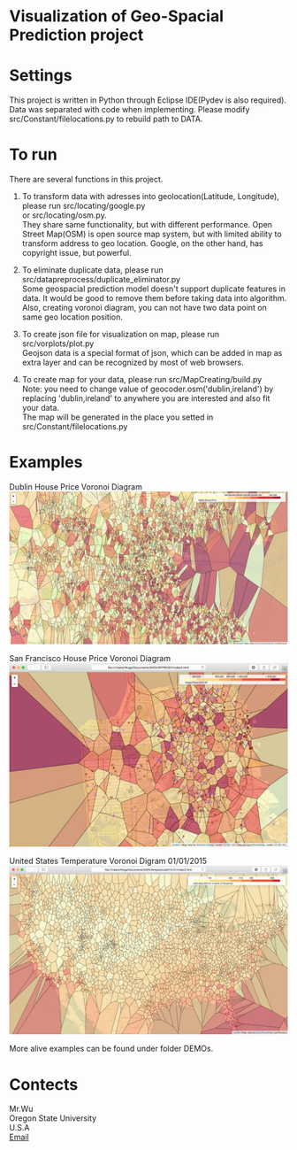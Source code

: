 # Visualization of Geo-Spacial Prediction project

Settings
===
This project is written in Python through Eclipse IDE(Pydev is also required).<br />
Data was separated with code when implementing. Please modify src/Constant/filelocations.py to rebuild path to DATA.<br />

To run
===
There are several functions in this project.<br />

1. To transform data with adresses into geolocation(Latitude, Longitude), please run src/locating/google.py<br /> 
  or src/locating/osm.py. <br />
  They share same functionality, but with different performance. Open Street Map(OSM) is open source map system, but with limited ability to transform address to geo location. Google, on the other hand, has copyright issue, but powerful.<br />

2. To eliminate duplicate data, please run src/datapreprocess/duplicate_eliminator.py<br /> 
  Some geospacial prediction model doesn't support duplicate features in data. It would be good to remove them before taking data into algorithm. Also, creating voronoi diagram, you can not have two data point on same geo location position.<br />

3. To create json file for visualization on map, please run src/vorplots/plot.py<br />
  Geojson data is a special format of json, which can be added in map as extra layer and can be recognized by most of web browsers.<br />

4. To create map for your data, please run src/MapCreating/build.py<br />
  Note: you need to change value of geocoder.osm('dublin,ireland') by replacing 'dublin,ireland' to anywhere you are interested and also fit your data.<br />
  The map will be generated in the place you setted in src/Constant/filelocations.py<br />

Examples
===
Dublin House Price Voronoi Diagram<br />
![alt tag](https://github.com/wuga214/GeoSpatialPredictionVisualization/blob/master/dublin2013.png)

San Francisco House Price Voronoi Diagram<br />
![alt tag](https://github.com/wuga214/GeoSpatialPredictionVisualization/blob/master/houseprice.png)

United States Temperature Voronoi Digram 01/01/2015<br />
![alt tag](https://github.com/wuga214/GeoSpatialPredictionVisualization/blob/master/ustemperature.png)

More alive examples can be found under folder DEMOs.

Contects
===
Mr.Wu<br />
Oregon State University<br />
U.S.A<br />
[Email](mailto:wug2@oregonstate.edu)
